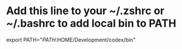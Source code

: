 # Add this line to your ~/.zshrc or ~/.bashrc to add local bin to PATH
export PATH="$PATH:$HOME/Development/codex/bin"
